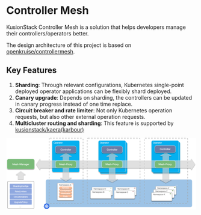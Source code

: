 

# Controller Mesh

KusionStack Controller Mesh is a solution that helps developers manage their controllers/operators better.

The design architecture of this project is based on [openkruise/controllermesh](https://github.com/openkruise/controllermesh).

## Key Features

1. **Sharding**: Through relevant configurations, Kubernetes single-point deployed operator applications can be flexibly shard deployed.
2. **Canary upgrade**: Depends on sharding, the controllers can be updated in canary progress instead of one time replace.
3. **Circuit breaker and rate limiter**: Not only Kubernetes operation requests, but also other external operation requests.
4. **Multicluster routing and sharding**: This feature is supported by [kusionstack/kaera(karbour)]()

<p align="center"><img width="800" src="../docs/img/mesh-arch-2.png"/></p>